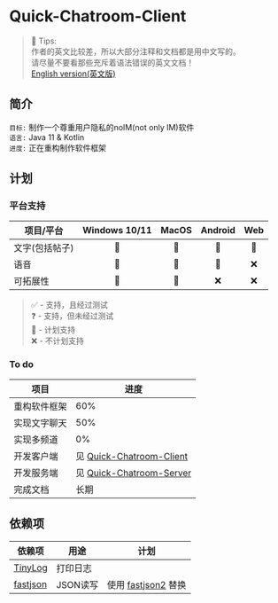 # Quick-Chatroom-Client

> 📌 Tips:  
> 作者的英文比较差，所以大部分注释和文档都是用中文写的。  
> 请尽量不要看那些充斥着语法错误的英文文档！  
> [English version(英文版)](https://github.com/pxinz/Quick-Chatroom-Core/blob/master/README.md)

## 简介

`目标:` 制作一个尊重用户隐私的noIM(not only IM)软件  
`语言:` Java 11 & Kotlin  
`进度:` 正在重构制作软件框架

## 计划

### 平台支持

| 项目/平台    | Windows 10/11 | MacOS | Android | Web |
|----------|:-------------:|:-----:|:-------:|:---:|
| 文字(包括帖子) |      📌       |  📌   |   📌    | 📌  |
| 语音       |      📌       |  📌   |   📌    |  ❌  |
| 可拓展性     |      📌       |  📌   |    ❌    |  ❌  |

> ✅ - 支持，且经过测试  
> ❓ - 支持，但未经过测试  
> 📌 - 计划支持  
> ❌ - 不计划支持

### To do

| 项目     | 进度                                                                        |
|--------|---------------------------------------------------------------------------|
| 重构软件框架 | 60%                                                                       |
| 实现文字聊天 | 50%                                                                       |
| 实现多频道  | 0%                                                                        |
| 开发客户端  | 见 [Quick-Chatroom-Client](https://github.com/pxinz/Quick-Chatroom-Client) |
| 开发服务端  | 见 [Quick-Chatroom-Server](https://github.com/pxinz/Quick-Chatroom-Server) |
| 完成文档   | 长期                                                                        |

## 依赖项

| 依赖项                                               | 用途     | 计划                                                      |
|---------------------------------------------------|--------|---------------------------------------------------------|
| [TinyLog](https://github.com/tinylog-org/tinylog) | 打印日志   |                                                         |
| [fastjson](https://github.com/alibaba/fastjson)   | JSON读写 | 使用 [fastjson2](https://github.com/alibaba/fastjson2) 替换 |

